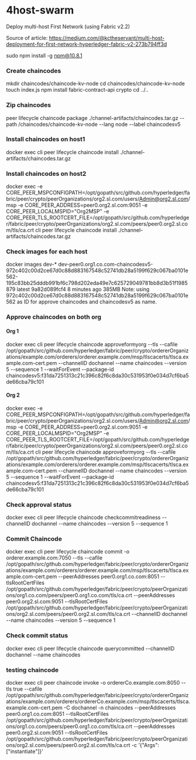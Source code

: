 # 4host-swarm
Deploy multi-host First Network (using Fabric v2.2)

Source of article: https://medium.com/@kctheservant/multi-host-deployment-for-first-network-hyperledger-fabric-v2-273b794ff3d

sudo npm install -g npm@10.8.1

### Create chaincodes
mkdir chaincodes/chaincode-kv-node
cd chaincodes/chaincode-kv-node
touch index.js
npm install fabric-contract-api crypto
cd ../..
### Zip chaincodes
peer lifecycle chaincode package ./channel-artifacts/chaincodes.tar.gz --path /chaincodes/chaincode-kv-node --lang node --label chaincodesv5
### Install chaincodes on host1
docker exec cli peer lifecycle chaincode install ./channel-artifacts/chaincodes.tar.gz
### Install chaincodes on host2
docker exec -e CORE_PEER_MSPCONFIGPATH=/opt/gopath/src/github.com/hyperledger/fabric/peer/crypto/peerOrganizations/org2.sl.com/users/Admin@org2.sl.com/msp -e CORE_PEER_ADDRESS=peer0.org2.sl.com:9051 -e CORE_PEER_LOCALMSPID="Org2MSP" -e CORE_PEER_TLS_ROOTCERT_FILE=/opt/gopath/src/github.com/hyperledger/fabric/peer/crypto/peerOrganizations/org2.sl.com/peers/peer0.org2.sl.com/tls/ca.crt cli peer lifecycle chaincode install ./channel-artifacts/chaincodes.tar.gz
### Check images for each host
docker images dev-*
dev-peer0.org1.co.com-chaincodesv5-972c402c00d2ce67d0c88d883167548c52741db28a5199f629c067ba0101e562-195c83bb25dddb991bf6c798d202eda49e7c625729049781bb8d3b51f1985879   latest    9a82d089fcf4   8 minutes ago   385MB
Note: using 972c402c00d2ce67d0c88d883167548c52741db28a5199f629c067ba0101e562 as ID for approve chaincodes and chaincodesv5 as name.
### Approve chaincodes on both org
#### Org 1
docker exec cli peer lifecycle chaincode approveformyorg --tls --cafile /opt/gopath/src/github.com/hyperledger/fabric/peer/crypto/ordererOrganizations/example.com/orderers/orderer.example.com/msp/tlscacerts/tlsca.example.com-cert.pem --channelID dochannel --name chaincodes --version 5 --sequence 1 --waitForEvent --package-id chaincodesv5:f31da7251313c21c396c82f6c8da30c531953f0e034d7cf6ba5de66cba79c101
#### Org 2
docker exec -e CORE_PEER_MSPCONFIGPATH=/opt/gopath/src/github.com/hyperledger/fabric/peer/crypto/peerOrganizations/org2.sl.com/users/Admin@org2.sl.com/msp -e CORE_PEER_ADDRESS=peer0.org2.sl.com:9051 -e CORE_PEER_LOCALMSPID="Org2MSP" -e CORE_PEER_TLS_ROOTCERT_FILE=/opt/gopath/src/github.com/hyperledger/fabric/peer/crypto/peerOrganizations/org2.sl.com/peers/peer0.org2.sl.com/tls/ca.crt cli peer lifecycle chaincode approveformyorg --tls --cafile /opt/gopath/src/github.com/hyperledger/fabric/peer/crypto/ordererOrganizations/example.com/orderers/orderer.example.com/msp/tlscacerts/tlsca.example.com-cert.pem --channelID dochannel --name chaincodes --version 5 --sequence 1 --waitForEvent --package-id chaincodesv5:f31da7251313c21c396c82f6c8da30c531953f0e034d7cf6ba5de66cba79c101
### Check approval status
docker exec cli peer lifecycle chaincode checkcommitreadiness --channelID dochannel --name chaincodes --version 5 --sequence 1
### Commit Chaincode
docker exec cli peer lifecycle chaincode commit -o orderer.example.com:7050 --tls --cafile /opt/gopath/src/github.com/hyperledger/fabric/peer/crypto/ordererOrganizations/example.com/orderers/orderer.example.com/msp/tlscacerts/tlsca.example.com-cert.pem --peerAddresses peer0.org1.co.com:8051 --tlsRootCertFiles /opt/gopath/src/github.com/hyperledger/fabric/peer/crypto/peerOrganizations/org1.co.com/peers/peer0.org1.co.com/tls/ca.crt --peerAddresses peer0.org2.sl.com:9051 --tlsRootCertFiles /opt/gopath/src/github.com/hyperledger/fabric/peer/crypto/peerOrganizations/org2.sl.com/peers/peer0.org2.sl.com/tls/ca.crt --channelID dochannel --name chaincodes --version 5 --sequence 1
### Check commit status
docker exec cli peer lifecycle chaincode querycommitted --channelID dochannel --name chaincodes

### testing chaincode
docker exec cli peer chaincode invoke -o ordererCo.example.com:8050 --tls true --cafile /opt/gopath/src/github.com/hyperledger/fabric/peer/crypto/ordererOrganizations/example.com/orderers/ordererCo.example.com/msp/tlscacerts/tlsca.example.com-cert.pem -C dochannel -n chaincodes --peerAddresses peer0.org1.co.com:8051 --tlsRootCertFiles /opt/gopath/src/github.com/hyperledger/fabric/peer/crypto/peerOrganizations/org1.co.com/peers/peer0.org1.co.com/tls/ca.crt --peerAddresses peer0.org2.sl.com:9051 --tlsRootCertFiles /opt/gopath/src/github.com/hyperledger/fabric/peer/crypto/peerOrganizations/org2.sl.com/peers/peer0.org2.sl.com/tls/ca.crt -c '{"Args":["instantiate"]}'